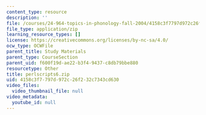 ```yaml
---
content_type: resource
description: ''
file: /courses/24-964-topics-in-phonology-fall-2004/4158c3f7797d972c26f232c7343cd630_perlscripts6.zip
file_type: application/zip
learning_resource_types: []
license: https://creativecommons.org/licenses/by-nc-sa/4.0/
ocw_type: OCWFile
parent_title: Study Materials
parent_type: CourseSection
parent_uid: f600f19d-ae22-b3f4-9437-c8db79bbe880
resourcetype: Other
title: perlscripts6.zip
uid: 4158c3f7-797d-972c-26f2-32c7343cd630
video_files:
  video_thumbnail_file: null
video_metadata:
  youtube_id: null
---
```

